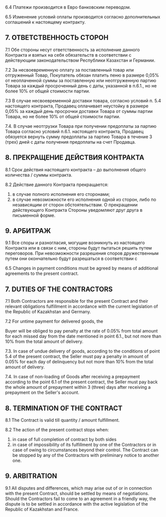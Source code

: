 6.4 Платежи производится в Евро банковским переводом.

6.5 Изменение условий оплаты производится согласно дополнительных соглашений к настоящему контракту.

## 7. ОТВЕТСТВЕННОСТЬ СТОРОН

7.1 Обе стороны несут ответственность за исполнение данного Контракта и взятых на себя обязательств в соответствии с действующим законодательством Республики Казахстан и Германии.

7.2 За несвоевременную оплату за поставленный товар или отгруженный Товар, Покупатель обязан платить пеню в размере 0,05% от неоплаченной суммы за поставленную или неотгруженную партию Товара за каждый просроченный день с даты, указанной в п.6.1., но не более 10% от общей стоимости партии.

7.3 В случае несвоевременной доставки товара, согласно условий п. 5.4 настоящего контракта, Продавец оплачивает неустойку в размере 0,05% за каждый день просрочки доставки Товара от суммы партии Товара, но не более 10% от общей стоимости партии.

7.4. В случае неотгрузки Товара при получении предоплаты за партию Товара согласно условий п.6.1. настоящего контракта, Продавец обязуется вернуть сумму предоплаты за партию Товара в течение 3 (трех) дней с даты получения предоплаты на счет Продавца.

## 8. ПРЕКРАЩЕНИЕ ДЕЙСТВИЯ КОНТРАКТА

8.1 Срок действия настоящего контракта – до выполнения общего количества / суммы контракта.

8.2 Действие данного Контракта прекращается:
1. в случае полного исполнения его сторонами;
2. в случае невозможности его исполнения одной из сторон, либо по независящим от сторон обстоятельствам. О прекращении действующего Контракта Стороны уведомляют друг друга в письменной форме.

## 9. АРБИТРАЖ

9.1 Все споры и разногласия, могущие возникнуть из настоящего Контракта или в связи с ним, стороны будут пытаться решить путем переговоров. При невозможности разрешения споров дружественным путем они окончательно будут разрешаться в соответствии с

6.5 Changes in payment conditions must be agreed by means of additional agreements to the present contract.

## 7. DUTIES OF THE CONTRACTORS

7.1 Both Contractors are responsible for the present Contract and their relevant obligations fulfillment in accordance with the current legislation of the Republic of Kazakhstan and Germany.

7.2 For untime payment for delivered goods, the

Buyer will be obliged to pay penalty at the rate of 0.05% from total amount for each missed day from the date mentioned in point 6.1., but not more than 10% from the total amount of delivery.

7.3. In case of undue delivery of goods, according to the conditions of point 5.4 of the present contract, the Seller must pay a penalty in amount of 0.05% for each day of delinquency but not more than 10% from the total amount of delivery.

7.4. In case of non-loading of Goods after receiving a prepayment according to the point 6.1 of the present contract, the Seller must pay back the whole amount of prepayment within 3 (three) days after receiving a prepayment on the Seller's account.

## 8. TERMINATION OF THE CONTRACT

8.1 The Contract is valid till quantity / amount fulfillment.

8.2 The action of the present contract stops when:
1. in case of full completion of contract by both sides
2. in case of impossibility of its fulfillment by one of the Contractors or in case of owing to circumstances beyond their control. The Contract can be stopped by any of the Contractors with preliminary notice to another one.

## 9. ARBITRATION

9.1 All disputes and differences, which may arise out of or in connection with the present Contract, should be settled by means of negotiations. Should the Contractors fail to come to an agreement in a friendly way, the dispute is to be settled in accordance with the active legislation of the Republic of Kazakhstan and France.